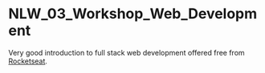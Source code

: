 # NLW_03_Workshop_Web_Development

Very good introduction to full stack web development offered free from [Rocketseat](https://rocketseat.com.br/).
